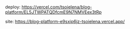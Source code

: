 deploy: https://vercel.com/tsoielena/blog-platform/EL5JTWPATQDfcmE9N7NMVEex3tRp

site: https://blog-platform-e9sxip6jz-tsoielena.vercel.app/
